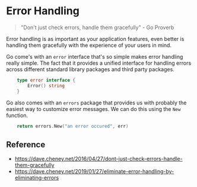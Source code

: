# Error Handling

> "Don't just check errors, handle them gracefully" - Go Proverb

Error handling is as important as your application features, even better is handling them gracefully with the experience of your users in mind.

Go come's with an `error` interface that's so simple makes error handling really simple. The fact that it provides a unified interface for handling errors across different standard library packages and third party packages.

```go
    type error interface {
        Error() string
    }
```

Go also comes with an `errors` package that provides us with probably the easiest way to customize error messages. We can do this using the `New` function.

```go
    return errors.New("an error occured", err)
```

## Reference

+ <https://dave.cheney.net/2016/04/27/dont-just-check-errors-handle-them-gracefully>
+ <https://dave.cheney.net/2019/01/27/eliminate-error-handling-by-eliminating-errors>